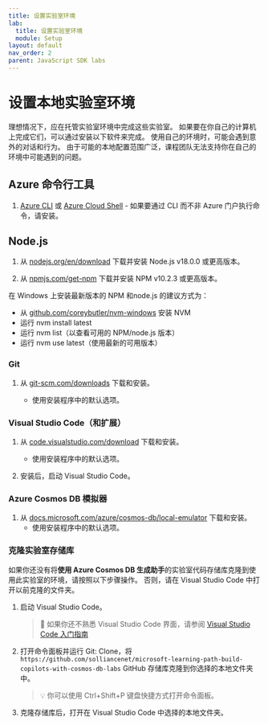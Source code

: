 ```yaml
---
title: 设置实验室环境
lab:
  title: 设置实验室环境
  module: Setup
layout: default
nav_order: 2
parent: JavaScript SDK labs
---
```


# 设置本地实验室环境

理想情况下，应在托管实验室环境中完成这些实验室。 如果要在你自己的计算机上完成它们，可以通过安装以下软件来完成。 使用自己的环境时，可能会遇到意外的对话和行为。 由于可能的本地配置范围广泛，课程团队无法支持你在自己的环境中可能遇到的问题。

## Azure 命令行工具

1. [Azure CLI](https://docs.microsoft.com/cli/azure/?view=azure-cli-latest) 或 [Azure Cloud Shell](https://shell.azure.com) - 如果要通过 CLI 而不非 Azure 门户执行命令，请安装。

## Node.js

1. 从 [nodejs.org/en/download] 下载并安装 Node.js v18.0.0 或更高版本。

1. 从 [npmjs.com/get-npm] 下载并安装 NPM v10.2.3 或更高版本。

在 Windows 上安装最新版本的 NPM 和node.js 的建议方式为：

- 从 [github.com/coreybutler/nvm-windows] 安装 NVM
- 运行 nvm install latest
- 运行 nvm list（以查看可用的 NPM/node.js 版本）
- 运行 nvm use latest（使用最新的可用版本）

### Git

1. 从 [git-scm.com/downloads] 下载和安装。

    - 使用安装程序中的默认选项。

### Visual Studio Code（和扩展）

1. 从 [code.visualstudio.com/download] 下载和安装。

    - 使用安装程序中的默认选项。

1. 安装后，启动 Visual Studio Code。

### Azure Cosmos DB 模拟器

1. 从 [docs.microsoft.com/azure/cosmos-db/local-emulator] 下载和安装。
    - 使用安装程序中的默认选项。

### 克隆实验室存储库

如果你还没有将**使用 Azure Cosmos DB 生成助手**的实验室代码存储库克隆到使用此实验室的环境，请按照以下步骤操作。 否则，请在 Visual Studio Code 中打开以前克隆的文件夹。

1. 启动 Visual Studio Code。

    > &#128221; 如果你还不熟悉 Visual Studio Code 界面，请参阅 [Visual Studio Code 入门指南][code.visualstudio.com/docs/getstarted]

1. 打开命令面板并运行 Git: Clone，将 ``https://github.com/solliancenet/microsoft-learning-path-build-copilots-with-cosmos-db-labs`` GitHub 存储库克隆到你选择的本地文件夹中。

    > &#128161; 你可以使用 Ctrl+Shift+P 键盘快捷方式打开命令面板。

1. 克隆存储库后，打开在 Visual Studio Code 中选择的本地文件夹。

[code.visualstudio.com/docs/getstarted]: https://code.visualstudio.com/docs/getstarted/tips-and-tricks

[docs.microsoft.com/azure/cosmos-db/local-emulator]: https://docs.microsoft.com/azure/cosmos-db/local-emulator#download-the-emulator
[code.visualstudio.com/download]: https://code.visualstudio.com/download
[git-scm.com/downloads]: https://git-scm.com/downloads
[nodejs.org/en/download]: https://nodejs.org/en/download
[npmjs.com/get-npm]: https://npmjs.com/get-npm
[github.com/coreybutler/nvm-windows]: https://github.com/coreybutler/nvm-windows
